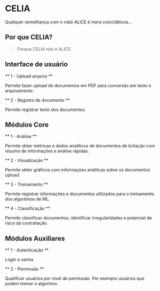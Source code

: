 # CELIA

Qualquer semelhança com o robô ALICE é mera coincidência...

## Por que CELIA?

> Porque CELIA não é ALICE.

## Interface de usuário

** 1 - Upload arquivo **

Permite fazer upload de documentos em PDF para conversão em texto e arquivamento.

** 2 - Registro de documento **

Permite registrar texto dos documentos.

## Módulos Core

** 1 - Análise **

Permite obter métricas e dados analíticos de documentos de licitação com resumo de informações e análise rápidas.

** 2 - Visualização **

Permite obter gráficos com informações análitcas sobre os documentos upload.

** 3 - Treinamento **

Permite registrar informações e documentos utilizados para o treinamento dos algoritmos de ML.

** 4 - Classificação **

Permite classificar documentos, identificar irregularidades e potencial de risco da contratação.

## Módulos Auxiliares

** 1 - Autenticação **

Login e senha

** 2 - Permissão **

Qualificar usuários por nível de permissão. Por exemplo usuários que podem treinar o algoritmo.
